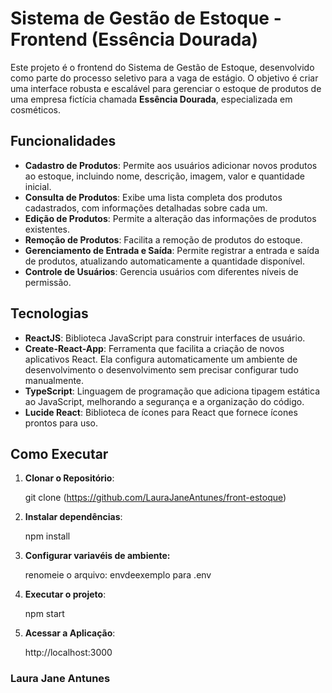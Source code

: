 # Sistema de Gestão de Estoque - Frontend (Essência Dourada)

Este projeto é o frontend do Sistema de Gestão de Estoque, desenvolvido como parte do processo seletivo para a vaga de estágio. 
O objetivo é criar uma interface robusta e escalável para gerenciar o estoque de produtos de uma empresa fictícia chamada **Essência Dourada**, especializada em cosméticos.

## Funcionalidades

- **Cadastro de Produtos**: Permite aos usuários adicionar novos produtos ao estoque, incluindo nome, descrição, imagem, valor e quantidade inicial.
- **Consulta de Produtos**: Exibe uma lista completa dos produtos cadastrados, com informações detalhadas sobre cada um.
- **Edição de Produtos**: Permite a alteração das informações de produtos existentes.
- **Remoção de Produtos**: Facilita a remoção de produtos do estoque.
- **Gerenciamento de Entrada e Saída**: Permite registrar a entrada e saída de produtos, atualizando automaticamente a quantidade disponível.
- **Controle de Usuários**: Gerencia usuários com diferentes níveis de permissão.

## Tecnologias

- **ReactJS**: Biblioteca JavaScript para construir interfaces de usuário.
- **Create-React-App**: Ferramenta que facilita a criação de novos aplicativos React. Ela configura automaticamente um ambiente de desenvolvimento o desenvolvimento sem precisar configurar tudo manualmente.
- **TypeScript**: Linguagem de programação que adiciona tipagem estática ao JavaScript, melhorando a segurança e a organização do código.
- **Lucide React**: Biblioteca de ícones para React que fornece ícones prontos para uso.

## Como Executar

1. **Clonar o Repositório**:

   git clone (https://github.com/LauraJaneAntunes/front-estoque)

2. **Instalar dependências**:

   npm install

3. **Configurar variavéis de ambiente:**

   renomeie o arquivo: envdeexemplo para .env

4. **Executar o projeto**:

   npm start

5. **Acessar a Aplicação**:

   http://localhost:3000


### Laura Jane Antunes ###
